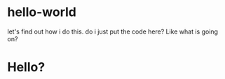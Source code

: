 # hello-world
let's find out how i do this. do i just put the code here? Like what is going on?
<h1> Hello? </h1>
